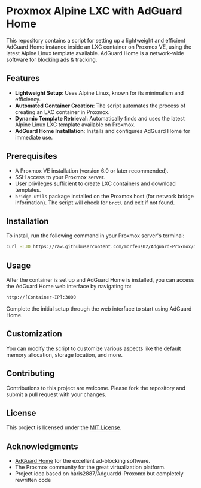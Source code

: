 # Proxmox Alpine LXC with AdGuard Home

This repository contains a script for setting up a lightweight and efficient AdGuard Home instance inside an LXC container on Proxmox VE, using the latest Alpine Linux template available. AdGuard Home is a network-wide software for blocking ads & tracking.

## Features

- **Lightweight Setup**: Uses Alpine Linux, known for its minimalism and efficiency.
- **Automated Container Creation**: The script automates the process of creating an LXC container in Proxmox.
- **Dynamic Template Retrieval**: Automatically finds and uses the latest Alpine Linux LXC template available on Proxmox.
- **AdGuard Home Installation**: Installs and configures AdGuard Home for immediate use.

## Prerequisites

- A Proxmox VE installation (version 6.0 or later recommended).
- SSH access to your Proxmox server.
- User privileges sufficient to create LXC containers and download templates.
- `bridge-utils` package installed on the Proxmox host (for network bridge information). The script will check for `brctl` and exit if not found.

## Installation

To install, run the following command in your Proxmox server's terminal:
```sh
curl -LJO https://raw.githubusercontent.com/morfeus02/Adguard-Proxmox/main/install.sh && chmod +x install.sh && ./install.sh && rm install.sh
```
## Usage

After the container is set up and AdGuard Home is installed, you can access the AdGuard Home web interface by navigating to:
```sh
http://[Container-IP]:3000
```

Complete the initial setup through the web interface to start using AdGuard Home.

## Customization

You can modify the script to customize various aspects like the default memory allocation, storage location, and more.

## Contributing

Contributions to this project are welcome. Please fork the repository and submit a pull request with your changes.

## License

This project is licensed under the [MIT License](LICENSE).

## Acknowledgments

- [AdGuard Home](https://github.com/AdguardTeam/AdGuardHome) for the excellent ad-blocking software.
- The Proxmox community for the great virtualization platform.
- Project idea based on haris2887/Adguardd-Proxomx but completely rewritten code
